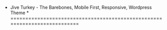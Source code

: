 * Jive Turkey -  The Barebones, Mobile First, Responsive, Wordpress Theme *
==========================================================================